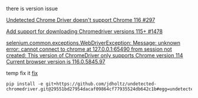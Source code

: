 
there is version issue

[Undetected Chrome Driver doesn't support Chrome 116 #297][#1]

[Add support for downloading Chromedriver versions 115+ #1478][#2]

[selenium.common.exceptions.WebDriverException:
Message: unknown error: cannot connect to chrome at 127.0.0.1:65490 from session not created: 
This version of ChromeDriver only supports Chrome version 114 
Current browser version is 116.0.5845.97][#3]

temp fix it [fix]
```commandline
pip install -e git+https://github.com/jdholtz/undetected-chromedriver.git@29551bd27954dacaf09864cf77935524db642c1b#egg=undetected_chromedriver
```

[#1]: https://github.com/charlesbel/Microsoft-Rewards-Farmer/issues/297
[#2]: https://github.com/ultrafunkamsterdam/undetected-chromedriver/pull/1478
[#3]: https://github.com/ultrafunkamsterdam/undetected-chromedriver/issues/1477
[fix]: https://github.com/ultrafunkamsterdam/undetected-chromedriver/pull/1478#issuecomment-1680979672